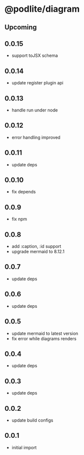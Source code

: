 # @podlite/diagram

## Upcoming
## 0.0.15
- support toJSX schema
## 0.0.14
- update register plugin api
## 0.0.13
- handle run under node
## 0.0.12
- error handling improved 
## 0.0.11
- update deps
## 0.0.10
- fix depends
## 0.0.9
- fix npm
## 0.0.8
- add :caption, :id support
- upgrade mermaid to 8.12.1
## 0.0.7
- update deps
## 0.0.6
- update deps
## 0.0.5
- update mermaid to latest version
- fix error while diagrams renders

## 0.0.4
- update deps

## 0.0.3
- update deps
## 0.0.2
- update build configs
## 0.0.1
- initial import
